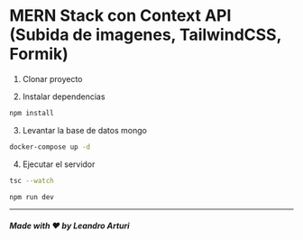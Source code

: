 # MERN Stack con Context API (Subida de imagenes, TailwindCSS, Formik) 

1. Clonar proyecto

2. Instalar dependencias
```bash
npm install
```

3. Levantar la base de datos mongo

```bash
docker-compose up -d
```

4. Ejecutar el servidor

```bash
tsc --watch
```

```bash
npm run dev
```

 ---

##### Made with ❤️ by Leandro Arturi
